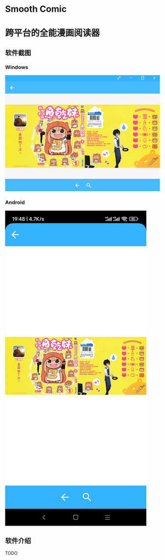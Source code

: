 # Smooth Comic

# 跨平台的全能漫画阅读器

## 软件截图

### Windows

![](img/screenshot-windows-01.png)

### Android

![](img/screenshot-android-01.jpg)

## 软件介绍

TODO
